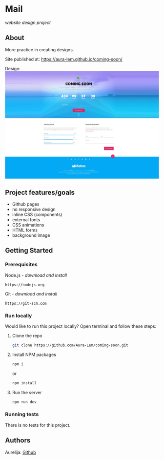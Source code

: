 # Mail

_website design project_

## About

More practice in creating designs.

Site published at: https://aura-lem.github.io/coming-soon/

Design: ![alt text](./project-design.png)

## Project features/goals

  - Github pages
  - no responsive design
  - inline CSS (components)
  - external fonts
  - CSS animations
  - HTML forms
  - background image
  

## Getting Started

### Prerequisites

Node.js - _download and install_

```
https://nodejs.org
```

Git - _download and install_

```
https://git-scm.com
```

### Run locally

Would like to run this project locally? Open terminal and follow these steps:

1. Clone the repo
    ```sh
    git clone https://github.com/Aura-Lem/coming-soon.git
    ```
2. Install NPM packages
    ```sh
    npm i
    ```
    or
    ```sh
    npm install
    ```
3. Run the server
    ```sh
    npm run dev
    ```

### Running tests

There is no tests for this project.

## Authors 

Aurelija: [Github](https://github.com/Aura-Lem)
